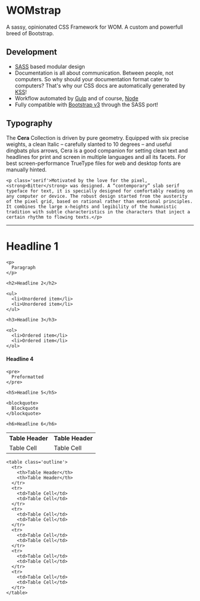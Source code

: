 <div class="wrapper wrapper--large ta-center">
  <h1 class='tilt uc fs-jumbo text-shadow-soft'>WOMstrap</h1>
  <p class='fw-light fs-jumbo'>A sassy, opinionated CSS Framework for WOM. A custom and powerfull breed of Bootstrap.</p>

</div>

<div class="row">
  <div class="col-md-6">
    <h2>Development</h2>
    <ul>
      <li><a class='fw-bold' href='http://sass-lang.com/'>SASS</a> based modular design</li>
      <li>Documentation is all about communication. Between people, not computers. So why should your documentation format cater to computers? That's why our CSS docs are automatically generated by <a class='fw-bold' href='http://warpspire.com/kss/'>KSS</a>!</li>
      <li>Workflow automated by <a class='fw-bold' href='http://gulpjs.com/'>Gulp</a> and of course, <a class='fw-bold' href='https://nodejs.org/en/'>Node</a></li>
      <li>Fully compatible with <a href='https://github.com/twbs/bootstrap-sass'>Bootstrap v3</a> through the SASS port!</li>
    </ul>

  </div>
  <div class="col-md-6">
    <h2>Typography</h2>
    <p>The <strong>Cera</strong> Collection is driven by pure geometry. Equipped with six precise weights, a clean Italic – carefully slanted to 10 degrees – and useful dingbats plus arrows, Cera is a good companion for setting clean text and headlines for print and screen in multiple languages and all its facets. For best screen-performance TrueType files for web and desktop fonts are manually hinted.</p>

    <p class='serif'>Motivated by the love for the pixel, <strong>Bitter</strong> was designed. A “contemporary” slab serif typeface for text, it is specially designed for comfortably reading on any computer or device. The robust design started from the austerity of the pixel grid, based on rational rather than emotional principles. It combines the large x-heights and legibility of the humanistic tradition with subtle characteristics in the characters that inject a certain rhythm to flowing texts.</p>


  </div>

</div>

<hr>

<div class='row'>
  <div class="col-md-4"><h1>Headline 1</h1>

    <p>
      Paragraph
    </p>

    <h2>Headline 2</h2>

    <ul>
      <li>Unordered item</li>
      <li>Unordered item</li>
    </ul>

    <h3>Headline 3</h3>

    <ol>
      <li>Ordered item</li>
      <li>Ordered item</li>
    </ol>
  </div>
  <div class="col-md-4"><h4>Headline 4</h4>

    <pre>
      Preformatted
    </pre>

    <h5>Headline 5</h5>

    <blockquote>
      Blockquote
    </blockquote>

    <h6>Headline 6</h6>
  </div>
  <div class="col-md-4">
    <table>
      <tr>
        <th>Table Header</th>
        <th>Table Header</th>
      </tr>
      <tr>
        <td>Table Cell</td>
        <td>Table Cell</td>
      </tr>
    </table>

    <table class='outline'>
      <tr>
        <th>Table Header</th>
        <th>Table Header</th>
      </tr>
      <tr>
        <td>Table Cell</td>
        <td>Table Cell</td>
      </tr>
      <tr>
        <td>Table Cell</td>
        <td>Table Cell</td>
      </tr>
      <tr>
        <td>Table Cell</td>
        <td>Table Cell</td>
      </tr>
      <tr>
        <td>Table Cell</td>
        <td>Table Cell</td>
      </tr>
      <tr>
        <td>Table Cell</td>
        <td>Table Cell</td>
      </tr>
    </table>
  </div>
</div>




